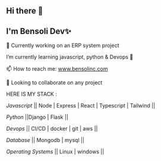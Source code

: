 ## Hi there 👋

## I'm Bensoli Dev✨ 

🔭 Currently working on an ERP system project
 
 I’m currently learning javascript, python & Devops 🌱

 📫 How to reach me: www.bensolinc.com
 
👯 Looking to collaborate on any project

HERE IS MY STACK :

*Javascript* || Node | Express | React | Typescript | Tailwind ||

*Python* ||Django | Flask ||

*Devops* || CI/CD | docker | git | aws || 

*Database* || Mongodb | mysql ||

*Operating Systems* || Linux | windows ||
